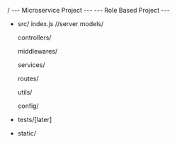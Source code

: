 / 
  --- Microservice Project ---
  --- Role Based Project  ---
 - src/
    index.js //server
    models/

    controllers/

    middlewares/

    services/

    routes/

    utils/

    config/

 - tests/[later]

 - static/
 